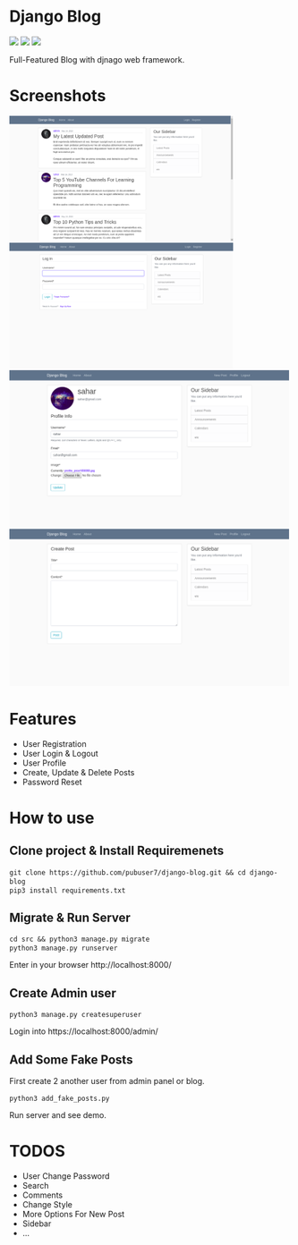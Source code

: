# Django Blog
[![](	https://img.shields.io/pypi/pyversions/Django.svg)](https://python.org/downloads/)
[![](https://img.shields.io/badge/django-2.0%20%7C%202.1%20%7C%202.2-success.svg)](https://djangoproject.com/)
[![](https://img.shields.io/apm/l/vim-mode.svg)](https://choosealicense.com/licenses/mit/)

Full-Featured Blog with djnago web framework. 

Screenshots
=
<img src="screenshots/index.png" width=400><img src="screenshots/login.png" width=400>
<img src="screenshots/profile.png" width=500><img src="screenshots/new_post.png" width=500>

Features 
=
- User Registration
- User Login & Logout
- User Profile
- Create, Update & Delete Posts
- Password Reset


How to use
= 
## Clone project & Install Requiremenets
```
git clone https://github.com/pubuser7/django-blog.git && cd django-blog
pip3 install requirements.txt
```

## Migrate & Run Server
```
cd src && python3 manage.py migrate
python3 manage.py runserver
```
Enter in your browser http://localhost:8000/

## Create Admin user
```
python3 manage.py createsuperuser
```
Login into https://localhost:8000/admin/

## Add Some Fake Posts
First create 2 another user from admin panel or blog.
```
python3 add_fake_posts.py
```
Run server and see demo.


TODOS
=
- User Change Password
- Search
- Comments
- Change Style
- More Options For New Post
- Sidebar
- ...
